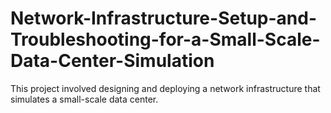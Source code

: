# Network-Infrastructure-Setup-and-Troubleshooting-for-a-Small-Scale-Data-Center-Simulation
This project involved designing and deploying a network infrastructure that simulates a small-scale data center. 
